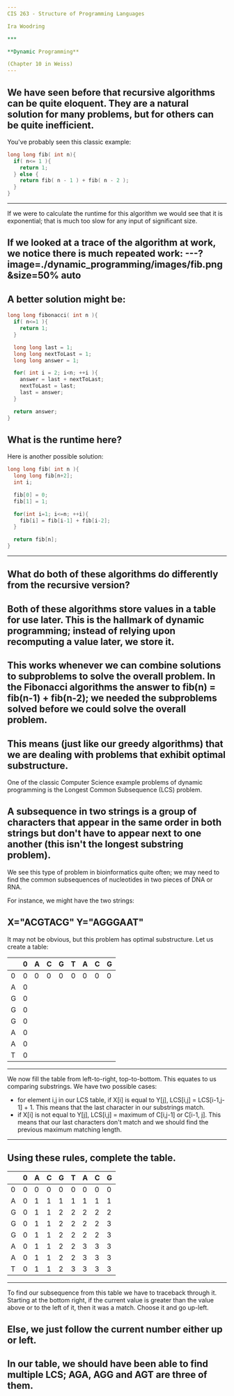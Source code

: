 ```yaml
---
CIS 263 - Structure of Programming Languages

Ira Woodring

***

**Dynamic Programming**

(Chapter 10 in Weiss)
---
```

We have seen before that recursive algorithms can be quite eloquent.  They are a natural solution for many problems, but for others can be quite inefficient.
---
You've probably seen this classic example:

```C
long long fib( int n){
  if( n<= 1 ){
    return 1;
  } else {
    return fib( n - 1 ) + fib( n - 2 );
  }
}
```
---
If we were to calculate the runtime for this algorithm we would see that it is exponential; that is much too slow for any input of significant size.

If we looked at a trace of the algorithm at work, we notice there is much repeated work:
---?image=./dynamic_programming/images/fib.png&size=50% auto
---
A better solution might be:
---
```C
long long fibonacci( int n ){
  if( n<=1 ){
    return 1;
  }

  long long last = 1;
  long long nextToLast = 1;
  long long answer = 1;

  for( int i = 2; i<n; ++i ){
    answer = last + nextToLast;
    nextToLast = last;
    last = answer;
  }

  return answer;
}
```

What is the runtime here?
---
Here is another possible solution:

```C
long long fib( int n ){
  long long fib[n+2];
  int i;

  fib[0] = 0;
  fib[1] = 1;

  for(int i=1; i<=n; ++i){
    fib[i] = fib[i-1] + fib[i-2];
  }

  return fib[n];
}
```
---
What do both of these algorithms do differently from the recursive version?
---
Both of these algorithms store values in a table for use later.  This is the hallmark of dynamic programming; instead of relying upon recomputing a value later, we store it.
---
This works whenever we can combine solutions to subproblems to solve the overall problem.  In the Fibonacci algorithms the answer to fib(n) = fib(n-1) + fib(n-2); we needed the subproblems solved before we could solve the overall problem.
---
This means (just like our greedy algorithms) that we are dealing with problems that exhibit optimal substructure.
---
One of the classic Computer Science example problems of dynamic programming is the Longest Common Subsequence (LCS) problem.

A subsequence in two strings is a group of characters that appear in the same order in both strings but don't have to appear next to one another (this isn't the longest substring problem).
---
We see this type of problem in bioinformatics quite often; we may need to find the common subsequences of nucleotides in two pieces of DNA or RNA.

For instance, we might have the two strings:

X="ACGTACG"
Y="AGGGAAT"
---
It may not be obvious, but this problem has optimal substructure. Let us create a table:

| | 0 | A | C | G | T | A | C | G |
|-|---|---|---|---|---|---|---|---|
|0| 0 | 0 | 0 | 0 | 0 | 0 | 0 | 0 |
|A| 0 |   |   |   |   |   |   |   |
|G| 0 |   |   |   |   |   |   |   |
|G| 0 |   |   |   |   |   |   |   |
|G| 0 |   |   |   |   |   |   |   |
|A| 0 |   |   |   |   |   |   |   |
|A| 0 |   |   |   |   |   |   |   |
|T| 0 |   |   |   |   |   |   |   |
---
We now fill the table from left-to-right, top-to-bottom.  This equates to us comparing substrings.  We have two possible cases:

- for element i,j in our LCS table, if X[i] is equal to Y[j], LCS[i,j] = LCS[i-1,j-1] + 1. This means that the last character in our substrings match.
- if X[i] is not equal to Y[j], LCS[i,j] = maximum of C[i,j-1] or C[i-1, j].  This means that our last characters don't match and we should find the previous maximum matching length.
---
Using these rules, complete the table.
---
| | 0 | A | C | G | T | A | C | G |
|-|---|---|---|---|---|---|---|---|
|0| 0 | 0 | 0 | 0 | 0 | 0 | 0 | 0 |
|A| 0 | 1 | 1 | 1 | 1 | 1 | 1 | 1 |
|G| 0 | 1 | 1 | 2 | 2 | 2 | 2 | 2 |
|G| 0 | 1 | 1 | 2 | 2 | 2 | 2 | 3 |
|G| 0 | 1 | 1 | 2 | 2 | 2 | 2 | 3 |
|A| 0 | 1 | 1 | 2 | 2 | 3 | 3 | 3 |
|A| 0 | 1 | 1 | 2 | 2 | 3 | 3 | 3 |
|T| 0 | 1 | 1 | 2 | 3 | 3 | 3 | 3 |
---
To find our subsequence from this table we have to traceback through it.  Starting at the bottom right, if the current value is greater than the value above or to the left of it, then it was a match.  Choose it and go up-left.

Else, we just follow the current number either up or left.
---
In our table, we should have been able to find multiple LCS; AGA, AGG and AGT are three of them.
---
